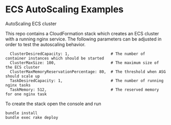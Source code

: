 # ECS AutoScaling Examples
AutoScaling ECS cluster

This repo contains a CloudFormation stack which creates an ECS cluster with a running nginx service. The following parameters can be adjusted in order to test the autoscaling behavior.

```
  ClusterDesiredCapacity: 1,                  # The number of container instances which should be started
  ClusterMaxSize: 100,                        # The maximum size of the ECS cluster
  ClusterMaxMemoryReservationPercentage: 80,  # The threshold when ASG should scale up
  TaskDesiredCapacity: 1,                     # The number of running nginx tasks
  TaskMemory: 512,                            # The reserved memory for one nginx task
```  

To create the stack open the console and run
```
bundle install
bundle exec rake deploy
``` 
